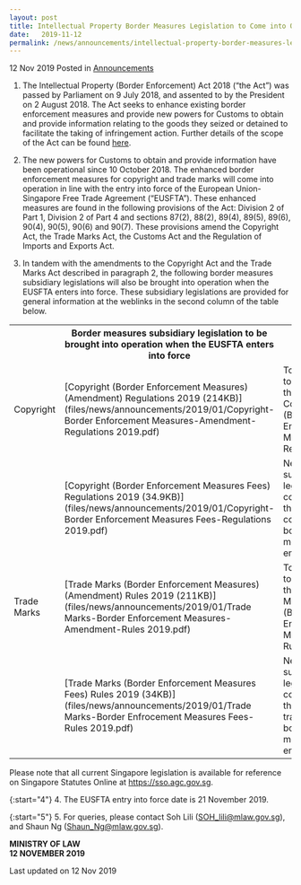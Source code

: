 ```yaml
---
layout: post
title: Intellectual Property Border Measures Legislation to Come into Operation Upon the Entry into Force of the EU-Singapore Free Trade Agreement on 21 November 2019
date:   2019-11-12
permalink: /news/announcements/intellectual-property-border-measures-legislation-comes-into-operation-on-21-nov-2019
---
```


12 Nov 2019 Posted in [Announcements](/news/announcements)


1. The Intellectual Property (Border Enforcement) Act 2018 (“the Act”) was passed by Parliament on 9 July 2018, and assented to by the President on 2 August 2018. The Act seeks to enhance existing border enforcement measures and provide new powers for Customs to obtain and provide information relating to the goods they seized or detained to facilitate the taking of infringement action. Further details of the scope of the Act can be found [here](http://https://app.mlaw.gov.sg/news/press-releases/factsheet-on-intellectual-property--border-enforcement--bill "here").

2. The new powers for Customs to obtain and provide information have been operational since 10 October 2018. The enhanced border enforcement measures for copyright and trade marks will come into operation in line with the entry into force of the European Union-Singapore Free Trade Agreement (“EUSFTA”). These enhanced measures are found in the following provisions of the Act: Division 2 of Part 1, Division 2 of Part 4 and sections 87(2), 88(2), 89(4), 89(5), 89(6), 90(4), 90(5), 90(6) and 90(7). These provisions amend the Copyright Act, the Trade Marks Act, the Customs Act and the Regulation of Imports and Exports Act.

3. In tandem with the amendments to the Copyright Act and the Trade Marks Act described in paragraph 2, the following border measures subsidiary legislations will also be brought into operation when the EUSFTA enters into force. These subsidiary legislations are provided for general information at the weblinks in the second column of the table below.

<table class="table-v">
<tr>
<th></th>
<th>Border measures subsidiary legislation to be brought into operation when the EUSFTA enters into force</th>
<th>Remarks</th>
</tr>
<tr>
<td>Copyright</td>
<td>[Copyright (Border Enforcement Measures) (Amendment) Regulations 2019 (214KB)](files/news/announcements/2019/01/Copyright-Border Enforcement Measures-Amendment-Regulations 2019.pdf)</td>
<td>To be read together with the Copyright (Border Enforcement Measures) Regulations.</td>
</tr>
<tr>
<td></td>
<td>[Copyright (Border Enforcement Measures Fees) Regulations 2019 (34.9KB)](files/news/announcements/2019/01/Copyright-Border Enforcement Measures Fees-Regulations 2019.pdf)</td>
<td>New subsidiary legislation concerning the fees for copyright border measures enforcement.</td>
<tr>
<td>Trade Marks</td>
<td>[Trade Marks (Border Enforcement Measures) (Amendment) Rules 2019 (211KB)](files/news/announcements/2019/01/Trade Marks-Border Enforcement Measures-Amendment-Rules 2019.pdf)</td>
<td>To be read together with the Trade Marks (Border Enforcement Measures) Rules.</td>
</tr>
<tr>
<td></td>
<td>[Trade Marks (Border Enforcement Measures Fees) Rules 2019 (34KB)](files/news/announcements/2019/01/Trade Marks-Border Enfrocement Measures Fees-Rules 2019.pdf)</td>
<td>New subsidiary legislation concerning the fees for trade marks border measures enforcement.</td>
</tr>
</table>

Please note that all current Singapore legislation is available for reference on Singapore Statutes Online at https://sso.agc.gov.sg.

{:start="4"} 
4. The EUSFTA entry into force date is 21 November 2019.

{:start="5"} 
5. For queries, please contact Soh Lili (SOH_lili@mlaw.gov.sg), and Shaun Ng (Shaun_Ng@mlaw.gov.sg).

**MINISTRY OF LAW**  
**12 NOVEMBER 2019**

<p class="right-side-updated">Last updated on 12 Nov 2019</p>
